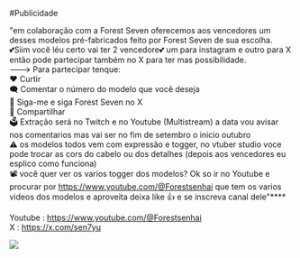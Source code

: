 #Publicidade 

"em colaboração com a Forest Seven  oferecemos aos vencedores um desses modelos pré-fabricados feito por Forest Seven de sua escolha. <br>
💕Siim você léu certo vai ter 2 vencedore💕  um para instagram e outro para X então pode partecipar também no X para ter mas possibilidade.<br>
---> Para partecipar tenque:<br>
❤️ Curtir <br>
🗨 Comentar o número do modelo que você deseja<br>
👥️ Siga-me e siga Forest Seven no X <br>
🔁 Compartilhar <br>
🗳 Extração será no Twitch e no Youtube (Multistream) a data vou avisar nos comentarios mas vai ser no fim de setembro o inicio outubro <br>
⚠️ os modelos todos vem com expressão e togger, no vtuber studio voce pode trocar as cors do cabelo ou dos detalhes (depois aos vencedores eu esplico como funciona)<br>
📽 você quer ver os varios togger dos modelos? Ok so ir no Youtube e procurar por https://www.youtube.com/@Forestsenhai que tem os varios videos dos modelos e aproveita deixa like 👍 e se inscreva canal dele"**** <br>


Youtube    : https://www.youtube.com/@Forestsenhai <br>
 X         : https://x.com/sen7yu <br>


<img src="https://instagram.fcgh33-1.fna.fbcdn.net/v/t51.2885-15/545005197_17943899811028533_6556684196549050206_n.webp?efg=eyJ2ZW5jb2RlX3RhZyI6IkZFRUQuaW1hZ2VfdXJsZ2VuLjE0NDB4MTQ0MC5zZHIuZjgyNzg3LmRlZmF1bHRfaW1hZ2UuYzIifQ&_nc_ht=instagram.fcgh33-1.fna.fbcdn.net&_nc_cat=109&_nc_oc=Q6cZ2QGJA-PpGgxPBxF3LObkLxzc5HTKLoPnej8lh3oLZrNe_Oga8AmjrCfCWJkHW9ztaA0&_nc_ohc=48xj732qeKwQ7kNvwHLJ0bt&_nc_gid=Ic7aCEAImfUZ2p6qCEmmeQ&edm=APs17CUBAAAA&ccb=7-5&ig_cache_key=MzcxOTM0MTU5ODMyNTYzMDg1MA%3D%3D.3-ccb7-5&oh=00_AfYqQiqBlW7ka6cfkS2BBVR7PD5iHzsgIfWNdAnvH2QSlA&oe=68C9E2B5&_nc_sid=10d13b">
